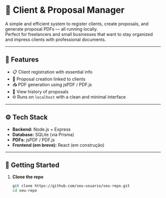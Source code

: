 # 📄 Client & Proposal Manager

A simple and efficient system to register clients, create proposals, and generate proposal PDFs — all running locally.  
Perfect for freelancers and small businesses that want to stay organized and impress clients with professional documents.

---

## 🚀 Features

- 📋 Client registration with essential info
- 🧾 Proposal creation linked to clients
- 📥 PDF generation using jsPDF / PDF.js
- 📂 View history of proposals
- 🌐 Runs on `localhost` with a clean and minimal interface

---

## ⚙️ Tech Stack

- **Backend:** Node.js + Express  
- **Database:** SQLite (via Prisma)  
- **PDFs:** jsPDF / PDF.js  
- **Frontend (em breve):** React (em construção)  

---

## 🧪 Getting Started

1. **Clone the repo**
   ```bash
   git clone https://github.com/seu-usuario/seu-repo.git
   cd seu-repo
